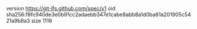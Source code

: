 version https://git-lfs.github.com/spec/v1
oid sha256:f8fc940de3e0b91cc2adaebb347e1cabe8abb8a1d0ba81a201905c5421a9b8a3
size 1116
